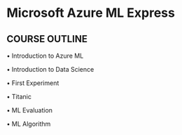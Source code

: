 # Microsoft Azure ML Express

## COURSE OUTLINE

•	Introduction to Azure ML

•	Introduction to Data Science

•	First Experiment

•	Titanic

•	ML Evaluation

•	ML Algorithm

